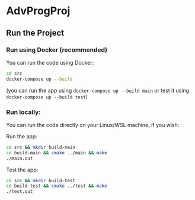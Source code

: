 # AdvProgProj

## Run the Project

### Run using Docker (recommended)

You can run the code using Docker:

```bash
cd src
docker-compose up --build
```

(you can run the app using `docker-compose up --build main` or test it using `docker-compose up --build test`)

### Run locally:

You can run the code directly on your Linux/WSL machine, if you wish:

Run the app:

```bash
cd src && mkdir build-main
cd build-main && cmake ../main && make
./main.out
```

Test the app:

```bash
cd src && mkdir build-test
cd build-test && cmake ../test && make
./test.out
```
